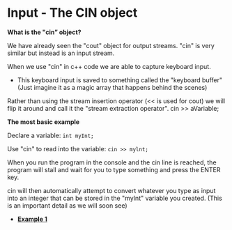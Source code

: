 # Input - The CIN object

**What is the "cin” object?**

We have already seen the "cout" object for output streams. "cin" is very similar
but instead is an input stream.

When we use "cin" in c++ code we are able to capture keyboard input.

- This keyboard input is saved to something called the "keyboard buffer" (Just
imagine it as a magic array that happens behind the scenes)

Rather than using the stream insertion operator (<< is used for cout) we will
flip it around and call it the "stream extraction operator". cin >> aVariable;

**The most basic example**

Declare a variable: `int myInt;`

Use "cin" to read into the variable: `cin >> mylnt;`

When you run the program in the console and the cin line is reached, the program
will stall and wait for you to type something and press the ENTER key.

cin will then automatically attempt to convert whatever you type as input into
an integer that can be stored in the "myInt" variable you created. (This is an
important detail as we will soon see)

- **[Example 1](example1.cpp)**